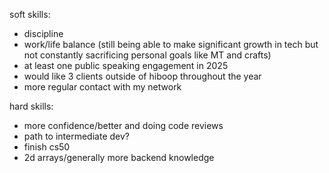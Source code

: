 soft skills:
- discipline
- work/life balance (still being able to make significant growth in tech but not constantly sacrificing personal goals like MT and crafts)
- at least one public speaking engagement in 2025
- would like 3 clients outside of hiboop throughout the year
- more regular contact with my network

hard skills:
- more confidence/better and doing code reviews
- path to intermediate dev?
- finish cs50
- 2d arrays/generally more backend knowledge